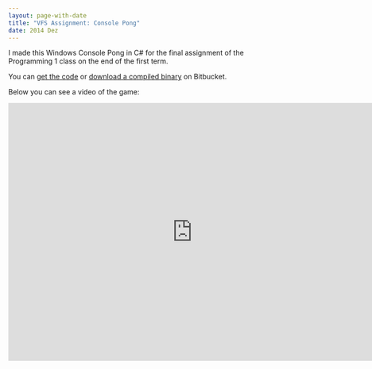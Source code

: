 ```yaml
---
layout: page-with-date
title: "VFS Assignment: Console Pong"
date: 2014 Dez
---
```


I made this Windows Console Pong in C# for the final assignment of the Programming 1 class on the end of the first term.

You can <a href="https://bitbucket.org/fredzvt/consolepong/src" target="_blank">get the code</a> or <a href="https://bitbucket.org/fredzvt/consolepong/downloads/ConsolePong.exe">download a compiled binary</a> on Bitbucket.

Below you can see a video of the game:

<iframe src="http://www.youtube.com/embed/1AkLG4iTx8k?rel=0&amp;showinfo=0" width="740" height="520" frameborder="0"></iframe>